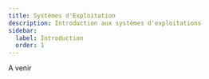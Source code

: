 ```yaml
---
title: Systèmes d'Exploitation
description: Introduction aux systèmes d'exploitations
sidebar:
  label: Introduction
  order: 1
---
```


A venir
